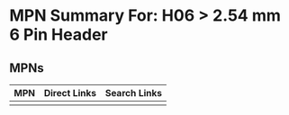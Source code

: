 



# MPN Summary For: H06 > 2.54 mm 6 Pin Header

## MPNs
  

|MPN|Direct Links|Search Links|
| :--- | :--- | :--- |
||||
